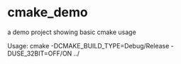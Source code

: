 cmake_demo
==========

a demo project showing basic cmake usage

Usage:
    cmake -DCMAKE_BUILD_TYPE=Debug/Release -DUSE_32BIT=OFF/ON ../
